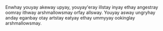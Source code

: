 Enwhay youyay akeway upyay, youyay'eray illstay inyay ethay angestray oomray ithway arshmallowsmay
orfay allsway.
Youyay asway ungryhay anday eganbay otay artstay eatyay ethay ummyyay ookinglay arshmallowsmay.
